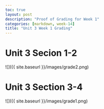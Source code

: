 ```yaml
---
toc: true
layout: post
description: "Proof of Grading for Week 1"
categories: [markdown, week-14]
title: "Unit 3 Week 1 Grading"
---
```


# Unit 3 Secion 1-2
![]({{ site.baseurl }}/images/grade2.png)

# Unit 3 Section 3-4
![]({{ site.baseurl }}/images/grade1.png)
